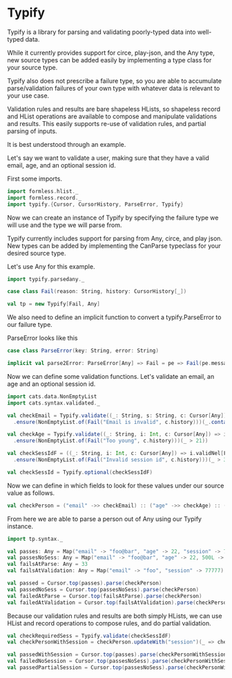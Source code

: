 # Typify

Typify is a library for parsing and validating poorly-typed data into well-typed data.

While it currently provides support for circe, play-json, and the Any type,
new source types can be added easily by implementing a type class for your source type.

Typify also does not prescribe a failure type, so you are able to accumulate parse/validation
failures of your own type with whatever data is relevant to your use case.

Validation rules and results are bare shapeless HLists, so shapeless record and HList
operations are available to compose and manipulate validations and results. This easily
supports re-use of validation rules, and partial parsing of inputs.

It is best understood through an example.

Let's say we want to validate a user, making sure that they have a valid email, age,
and an optional session id.

First some imports.

```scala mdoc:silent
import formless.hlist._
import formless.record._
import typify.{Cursor, CursorHistory, ParseError, Typify}
```

Now we can create an instance of Typify  by specifying the failure type we will use and
the type we will parse from.

Typify currently includes support for parsing from Any, circe, and play json.
New types can be added by implementing the CanParse typeclass for your desired source type.

Let's use Any for this example.

```scala mdoc
import typify.parsedany._

case class Fail(reason: String, history: CursorHistory[_])

val tp = new Typify[Fail, Any]
```

We also need to define an implicit function to convert a typify.ParseError to our failure type.

ParseError looks like this

```scala
case class ParseError(key: String, error: String)
```

```scala mdoc
implicit val parse2Error: ParseError[Any] => Fail = pe => Fail(pe.message, pe.cursor.history)
```

Now we can define some validation functions.
Let's validate an email, an age and an optional session id.

```scala mdoc
import cats.data.NonEmptyList
import cats.syntax.validated._

val checkEmail = Typify.validate((_: String, s: String, c: Cursor[Any]) => s.validNel[Fail]
  .ensure(NonEmptyList.of(Fail("Email is invalid", c.history)))(_.contains("@")))

val checkAge = Typify.validate((_: String, i: Int, c: Cursor[Any]) => i.validNel[Fail]
  .ensure(NonEmptyList.of(Fail("Too young", c.history)))(_ > 21))

val checkSessIdF = ((_: String, i: Int, c: Cursor[Any]) => i.validNel[Fail]
  .ensure(NonEmptyList.of(Fail("Invalid session id", c.history)))(_ > 3000))

val checkSessId = Typify.optional(checkSessIdF)
```

Now we can define in which fields to look for these values under our source value as follows.

```scala mdoc
val checkPerson = ("email" ->> checkEmail) :: ("age" ->> checkAge) :: ("session" ->> checkSessId) :: HNil
```

From here we are able to parse a person out of Any using our Typify instance.

```scala mdoc
import tp.syntax._

val passes: Any = Map("email" -> "foo@bar", "age" -> 22, "session" -> 77777, 3 -> "junk")
val passesNoSess: Any = Map("email" -> "foo@bar", "age" -> 22, 500L -> "extra doesnt matter")
val failsAtParse: Any = 33
val failsAtValidation: Any = Map("email" -> "foo", "session" -> 77777)

val passed = Cursor.top(passes).parse(checkPerson)
val passedNoSess = Cursor.top(passesNoSess).parse(checkPerson)
val failedAtParse = Cursor.top(failsAtParse).parse(checkPerson)
val failedAtValidation = Cursor.top(failsAtValidation).parse(checkPerson)
```

Because our validation rules and results are both simply HLists, we can use HList and record
operations to compose rules, and do partial validation.

```scala mdoc
val checkRequiredSess = Typify.validate(checkSessIdF)
val checkPersonWithSession = checkPerson.updateWith("session")(_ => checkRequiredSess)

val passedWithSession = Cursor.top(passes).parse(checkPersonWithSession)
val failedNoSession = Cursor.top(passesNoSess).parse(checkPersonWithSession)
val passedPartialSession = Cursor.top(passesNoSess).parse(checkPersonWithSession - "session")
```
